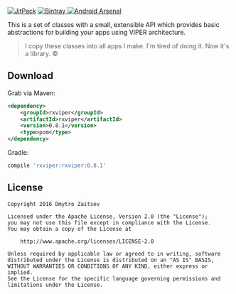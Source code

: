[![JitPack](https://jitpack.io/v/RxViper/RxViper.svg)](https://jitpack.io/#RxViper/RxViper)
[![Bintray](https://api.bintray.com/packages/rxviper/RxViper/RxViper/images/download.svg) ](https://bintray.com/rxviper/RxViper/RxViper/_latestVersion)
[![Android Arsenal](https://img.shields.io/badge/Android%20Arsenal-RxViper-brightgreen.svg?style=flat)](http://android-arsenal.com/details/1/3618)

This is a set of classes with a small, extensible API which provides basic abstractions for building your apps using VIPER architecture.

> I copy these classes into all apps I make. I'm tired of doing it. Now it's a library. ©

Download
--------

Grab via Maven:

```xml
<dependency>
    <groupId>rxviper</groupId>
    <artifactId>rxviper</artifactId>
    <version>0.8.1</version>
    <type>pom</type>
</dependency>
```

Gradle:

```groovy
compile 'rxviper:rxviper:0.8.1'
```
## License

    Copyright 2016 Dmytro Zaitsev
    
    Licensed under the Apache License, Version 2.0 (the "License");
    you may not use this file except in compliance with the License.
    You may obtain a copy of the License at
    
        http://www.apache.org/licenses/LICENSE-2.0
    
    Unless required by applicable law or agreed to in writing, software
    distributed under the License is distributed on an "AS IS" BASIS,
    WITHOUT WARRANTIES OR CONDITIONS OF ANY KIND, either express or implied.
    See the License for the specific language governing permissions and
    limitations under the License.
